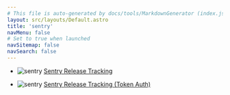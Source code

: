 ```yaml
---
# This file is auto-generated by docs/tools/MarkdownGenerator (index.js)
layout: src/layouts/Default.astro
title: 'sentry'
navMenu: false
# Set to true when launched
navSitemap: false
navSearch: false
---
```


<ul>

<li>

![sentry](https://i.octopus.com/library/step-templates/sentry.png) [Sentry Release Tracking](/integrations/sentry/sentry-release-tracking)

</li>
        
<li>

![sentry](https://i.octopus.com/library/step-templates/sentry.png) [Sentry Release Tracking (Token Auth)](/integrations/sentry/sentry-release-tracking-(token-auth))

</li>
        
</ul>
